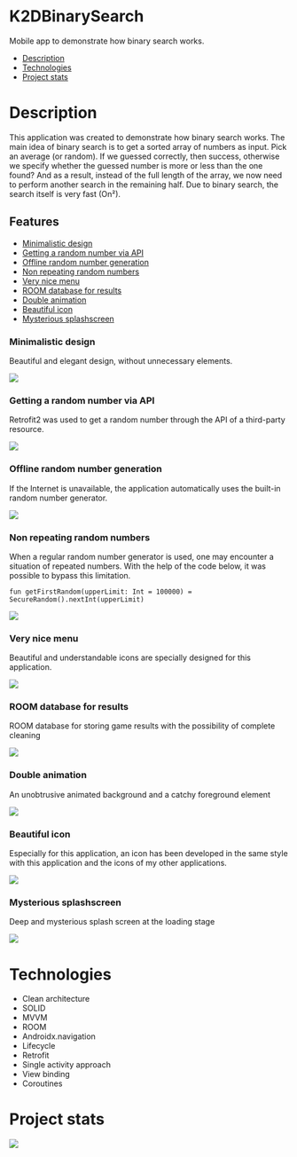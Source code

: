 # K2DBinarySearch
Mobile app to demonstrate how binary search works.

- [Description](#description)
- [Technologies](#technologies)
- [Project stats](#project-stats)

# Description
This application was created to demonstrate how binary search works. The main idea of binary search is to get a sorted array of numbers as input. Pick an average (or random). If we guessed correctly, then success, otherwise we specify whether the guessed number is more or less than the one found? And as a result, instead of the full length of the array, we now need to perform another search in the remaining half. Due to binary search, the search itself is very fast (On²).

## Features
- [Minimalistic design](#minimalistic-design)
- [Getting a random number via API](#getting-a-random-number-via-api)
- [Offline random number generation](#offline-random-number-generation)
- [Non repeating random numbers](#non-repeating-random-numbers)
- [Very nice menu](#very-nice-menu)
- [ROOM database for results](#room-database-for-results)
- [Double animation](#double-animation)
- [Beautiful icon](#beautiful-icon)
- [Mysterious splashscreen](#mysterious-splashscreen)

### Minimalistic design
Beautiful and elegant design, without unnecessary elements.

<img src="https://github.com/K2D2021/K2DBinarySearch/blob/master/Gifs/K2DBinarySearchVideosDesign.gif">



### Getting a random number via API
Retrofit2 was used to get a random number through the API of a third-party resource.

<img src="https://github.com/K2D2021/K2DBinarySearch/blob/master/Gifs/K2DBinarySearchVideosAPI.gif">



### Offline random number generation
If the Internet is unavailable, the application automatically uses the built-in random number generator.

<img src="https://github.com/K2D2021/K2DBinarySearch/blob/master/Gifs/K2DBinarySearchVideosOffline.gif">



### Non repeating random numbers
When a regular random number generator is used, one may encounter a situation of repeated numbers. With the help of the code below, it was possible to bypass this limitation.

```fun getFirstRandom(upperLimit: Int = 100000) = SecureRandom().nextInt(upperLimit)```

<img src="https://github.com/K2D2021/K2DBinarySearch/blob/master/Gifs/K2DBinarySearchVideosTrueRandom.gif">



### Very nice menu
Beautiful and understandable icons are specially designed for this application.

<img src="https://github.com/K2D2021/K2DBinarySearch/blob/master/Gifs/K2DBinarySearchVideosMenu.gif">



### ROOM database for results
ROOM database for storing game results with the possibility of complete cleaning

<img src="https://github.com/K2D2021/K2DBinarySearch/blob/master/Gifs/K2DBinarySearchVideosROOM.gif">



### Double animation
An unobtrusive animated background and a catchy foreground element

<img src="https://github.com/K2D2021/K2DBinarySearch/blob/master/Gifs/K2DBinarySearchVideosAnimation.gif">



### Beautiful icon
Especially for this application, an icon has been developed in the same style with this application and the icons of my other applications.

<img src="https://github.com/K2D2021/K2DBinarySearch/blob/master/Gifs/K2DBinarySearchIcon.jpg">



### Mysterious splashscreen
Deep and mysterious splash screen at the loading stage

<img src="https://github.com/K2D2021/K2DBinarySearch/blob/master/Gifs/K2DBinarySearchSplashScreen.jpg">



# Technologies
- Clean architecture 
- SOLID
- MVVM
- ROOM
- Androidx.navigation
- Lifecycle
- Retrofit
- Single activity approach
- View binding
- Coroutines

# Project stats
<img src="https://github.com/K2D2021/K2DBinarySearch/blob/master/Gifs/K2DBinarySearchStatistics.jpg">


